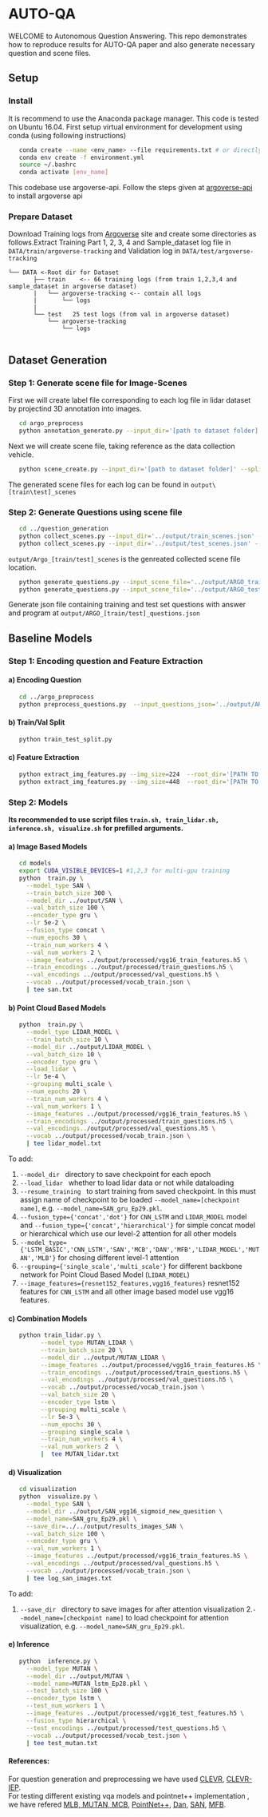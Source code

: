 # AUTO-QA 
WELCOME to Autonomous Question Answering. This repo demonstrates how to reproduce results for AUTO-QA paper and also generate necessary question and scene files.
## Setup
### Install
It is recommend to use the Anaconda package manager. This code is tested on Ubuntu 16.04.
First setup virtual environment for development using conda (using following instructions)
```bash
   conda create --name <env_name> --file requirements.txt # or directly use yml file 
   conda env create -f environment.yml
   source ~/.bashrc
   conda activate [env_name]
```
This codebase use argoverse-api. Follow the steps given at [argoverse-api](https://github.com/argoai/argoverse-api) to install argoverse api
### Prepare Dataset
Download Training logs from [Argoverse](https://www.argoverse.org/data.html#download-link) site and create some directories as follows.Extract Training Part 1, 2, 3, 4 and Sample_dataset log file in `DATA/train/argoverse-tracking` and Validation log in `DATA/test/argoverse-tracking`

```plain
└── DATA <-Root dir for Dataset
       ├── train    <-- 66 training logs (from train 1,2,3,4 and sample_dataset in argoverse dataset)
       |   └── argoverse-tracking <-- contain all logs
       |       └── logs
       |
       └── test   25 test logs (from val in argoverse dataset)  
           └── argoverse-tracking
               └── logs
           
```

## Dataset Generation
### Step 1: Generate scene file for Image-Scenes

First we will create label file corresponding to each log file in lidar dataset by projectind 3D annotation into images.
```bash
   cd argo_preprocess
   python annotation_generate.py --input_dir='[path to dataset folder]'
```

Next we will create scene file, taking reference as the data collection vehicle.

```bash
   python scene_create.py --input_dir='[path to dataset folder]' --split='[train/test]'
```
The generated scene files for each log can be found in `output\[train\test]_scenes`


### Step 2: Generate Questions using scene file

```bash
   cd ../question_generation
   python collect_scenes.py --input_dir='../output/train_scenes.json' --output_file='../output/ARGO_train_scenes.json' --split='train'
   python collect_scenes.py --input_dir='../output/test_scenes.json' --output_file='../output/ARGO_test_scenes.json' --split='test'
```

`output/Argo_[train/test]_scenes` is the genreated collected scene file location.


```bash
   python generate_questions.py --input_scene_file='../output/ARGO_train_scenes.json' --output_questions_file='../output/ARGO_train_questions.json'
   python generate_questions.py --input_scene_file='../output/ARGO_test_scenes.json' --output_questions_file='../output/ARGO_test_questions.json'
```
Generate json file containing training and test set questions with answer and program at ```output/ARGO_[train/test]_questions.json```

## Baseline Models
### Step 1: Encoding question and Feature Extraction
 #### a) Encoding Question
```bash
   cd ../argo_preprocess
   python preprocess_questions.py  --input_questions_json='../output/ARGO_[train/test]_questions.json'  --output_h5_file='all_questions.h5' --output_vocab_json=' vocab_[train/test].json'
```
#### b) Train/Val Split

```bash
   python train_test_split.py   
```

#### c) Feature Extraction
```bash
   python extract_img_features.py --img_size=224  --root_dir='[PATH TO DATASET FOLDER]' --model_type='resnet152'  #for simple CNN_LSTM MODEL(2048 dim)
   python extract_img_features.py --img_size=448  --root_dir='[PATH TO DATASET FOLDER]' --model_type='vgg16'      #for all other models(512x14x14 dim)
```
### Step 2: Models
   **Its recommended to use script files ```train.sh, train_lidar.sh, inference.sh, visualize.sh```  for prefilled arguments.**
   #### a) Image Based Models
   ```bash
      cd models
      export CUDA_VISIBLE_DEVICES=1 #1,2,3 for multi-gpu training
      python  train.py \
	    --model_type SAN \
	    --train_batch_size 300 \
	    --model_dir ../output/SAN \
	    --val_batch_size 100 \
	    --encoder_type gru \
	    --lr 5e-2 \
	    --fusion_type concat \
	    --num_epochs 30 \
	    --train_num_workers 4 \
	    --val_num_workers 2 \
	    --image_features ../output/processed/vgg16_train_features.h5 \
	    --train_encodings ../output/processed/train_questions.h5 \
	    --val_encodings ../output/processed/val_questions.h5 \
	    --vocab ../output/processed/vocab_train.json \
	    | tee san.txt
   ```
   
   #### b) Point Cloud Based Models

   ```bash
      python  train.py \
	    --model_type LIDAR_MODEL \
	    --train_batch_size 10 \
	    --model_dir ../output/LIDAR_MODEL \
	    --val_batch_size 10 \
	    --encoder_type gru \
	    --load_lidar \
	    --lr 5e-4 \
	    --grouping multi_scale \
	    --num_epochs 20 \
	    --train_num_workers 4 \
	    --val_num_workers 1 \
	    --image_features ../output/processed/vgg16_train_features.h5 \
	    --train_encodings ../output/processed/train_questions.h5 \
	    --val_encodings../output/processed/val_questions.h5 \
	    --vocab ../output/processed/vocab_train.json \
	    | tee lidar_model.txt 
   ```
   To add:
   
   1. ```--model_dir ``` directory to save checkpoint for each epoch
   2. ```--load_lidar ``` whether to load lidar data or not while dataloading
   3. ```--resume_training ``` to start training from saved checkpoint. In this must assign name of checkpoint to be loaded ```--model_name=[checkpoint name]```,    e.g. ```--model_name=SAN_gru_Ep29.pkl```.
   4. ```--fusion_type={'concat','dot'}``` for `CNN_LSTM` and `LIDAR_MODEL` model and ```--fusion_type={'concat','hierarchical'}``` for simple concat model or hierarchical which use our level-2 attention for all other models
   5. ```--model_type={'LSTM_BASIC','CNN_LSTM','SAN','MCB','DAN','MFB','LIDAR_MODEL','MUTAN','MLB'}``` for chosing different level-1 attention
   6. ```--grouping={'single_scale','multi_scale'}``` for different backbone network for Point Cloud Based Model (`LIDAR_MODEL`)
   7. ```--image_features={resnet152_features,vgg16_features}``` resnet152 features for `CNN_LSTM` and all other image based model use vgg16 features.
   
   #### c) Combination Models
   ```bash
      python train_lidar.py \
            --model_type MUTAN_LIDAR \
            --train_batch_size 20 \
            --model_dir ../output/MUTAN_LIDAR \
            --image_features ../output/processed/vgg16_train_features.h5 \
            --train_encodings ../output/processed/train_questions.h5 \
            --val_encodings ../output/processed/val_questions.h5 \
            --vocab ../output/processed/vocab_train.json \
            --val_batch_size 20 \
            --encoder_type lstm \
            --grouping multi_scale \
            --lr 5e-3 \
            --num_epochs 30 \
            --grouping single_scale \
            --train_num_workers 4 \
            --val_num_workers 2  \
            |  tee MUTAN_lidar.txt 
   ```
   
   #### d) Visualization
   ```bash
      cd visualization
      python  visualize.py \
	    --model_type SAN \
	    --model_dir ../output/SAN_vgg16_sigmoid_new_quesition \
	    --model_name=SAN_gru_Ep29.pkl \
	    --save_dir=../../output/results_images_SAN \
	    --val_batch_size 100 \
	    --encoder_type gru \
	    --val_num_workers 1 \
	    --image_features ../output/processed/vgg16_train_features.h5 \
	    --val_encodings ../output/processed/val_questions.h5 \
	    --vocab ../output/processed/vocab_train.json \
	    | tee log_san_images.txt 
   ```
   To add:
   
   1. ```--save_dir ``` directory to save images for after attention visualization
   2.```--model_name=[checkpoint name]``` to load checkpoint for attention visualization, e.g. ```--model_name=SAN_gru_Ep29.pkl```.
   
   #### e) Inference
   ```bash
      python  inference.py \
	    --model_type MUTAN \
	    --model_dir ../output/MUTAN \
	    --model_name=MUTAN_lstm_Ep28.pkl \
	    --test_batch_size 100 \
	    --encoder_type lstm \
	    --test_num_workers 1 \
	    --image_features ../output/processed/vgg16_test_features.h5 \
	    --fusion_type hierarchical \
	    --test_encodings ../output/processed/test_questions.h5 \
	    --vocab ../output/processed/vocab_test.json \
	    | tee test_mutan.txt
   ```
   
#### References: 
For question generation and preprocessing we have used [CLEVR](https://github.com/facebookresearch/clevr-iep), [CLEVR-IEP](https://github.com/facebookresearch/clevr-dataset-gen).<br />
For testing different existing vqa models and pointnet++ implementation , we have refered [MLB, MUTAN, MCB](https://github.com/Cadene/vqa.pytorch), [PointNet++](https://github.com/yanx27/Pointnet_Pointnet2_pytorch), [Dan](https://github.com/tzuhsial/pytorch-vqa-dan), [SAN](https://github.com/rshivansh/San-Pytorch), [MFB](https://github.com/yuzcccc/vqa-mfb).

